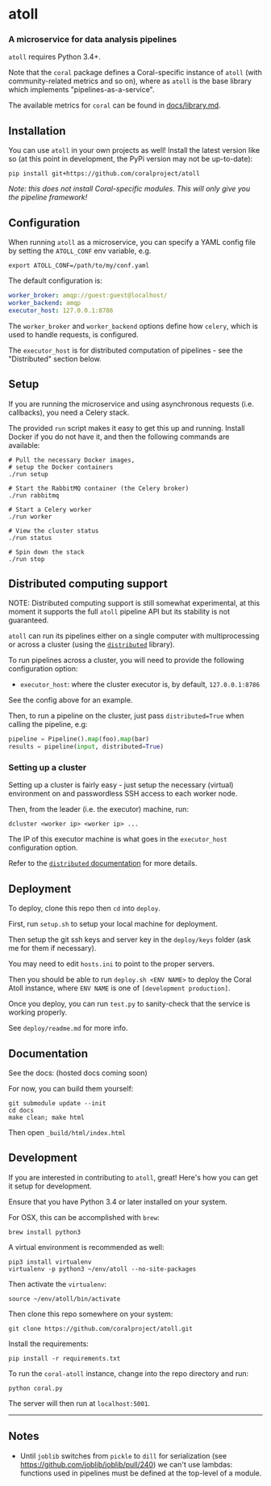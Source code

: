 # atoll
### A microservice for data analysis pipelines

`atoll` requires Python 3.4+.

Note that the `coral` package defines a Coral-specific instance of `atoll` (with community-related metrics and so on), where as `atoll` is the base library which implements "pipelines-as-a-service".

The available metrics for `coral` can be found in [docs/library.md](docs/library.md).

## Installation

You can use `atoll` in your own projects as well! Install the latest version like so (at this point in development, the PyPi version may not be up-to-date):

    pip install git+https://github.com/coralproject/atoll

_Note: this does not install Coral-specific modules. This will only give you the pipeline framework!_

## Configuration

When running `atoll` as a microservice, you can specify a YAML config file by setting the `ATOLL_CONF` env variable, e.g.

    export ATOLL_CONF=/path/to/my/conf.yaml

The default configuration is:

```yaml
worker_broker: amqp://guest:guest@localhost/
worker_backend: amqp
executor_host: 127.0.0.1:8786
```

The `worker_broker` and `worker_backend` options define how `celery`, which is used to handle requests, is configured.

The `executor_host` is for distributed computation of pipelines - see the "Distributed" section below.

## Setup

If you are running the microservice and using asynchronous requests (i.e. callbacks), you need a Celery stack.

The provided `run` script makes it easy to get this up and running. Install Docker if you do not have it, and then the following commands are available:

    # Pull the necessary Docker images,
    # setup the Docker containers
    ./run setup

    # Start the RabbitMQ container (the Celery broker)
    ./run rabbitmq

    # Start a Celery worker
    ./run worker

    # View the cluster status
    ./run status

    # Spin down the stack
    ./run stop

## Distributed computing support

NOTE: Distributed computing support is still somewhat experimental, at this moment it supports the full `atoll` pipeline API but its stability is not guaranteed.

`atoll` can run its pipelines either on a single computer with multiprocessing or across a cluster (using the [`distributed`](https://github.com/dask/distributed) library).

To run pipelines across a cluster, you will need to provide the following configuration option:

- `executor_host`: where the cluster executor is, by default, `127.0.0.1:8786`

See the config above for an example.

Then, to run a pipeline on the cluster, just pass `distributed=True` when calling the pipeline, e.g:

```python
pipeline = Pipeline().map(foo).map(bar)
results = pipeline(input, distributed=True)
```

### Setting up a cluster

Setting up a cluster is fairly easy - just setup the necessary (virtual) environment on and passwordless SSH access to each worker node.

Then, from the leader (i.e. the executor) machine, run:

    dcluster <worker ip> <worker ip> ...

The IP of this executor machine is what goes in the `executor_host` configuration option.

Refer to the [`distributed` documentation](http://distributed.readthedocs.org/en/latest/quickstart.html) for more details.

## Deployment

To deploy, clone this repo then `cd` into `deploy`.

First, run `setup.sh` to setup your local machine for deployment.

Then setup the git ssh keys and server key in the `deploy/keys` folder (ask me for them if necessary).

You may need to edit `hosts.ini` to point to the proper servers.

Then you should be able to run `deploy.sh <ENV NAME>` to deploy the Coral Atoll instance, where `ENV NAME` is one of `[development production]`.

Once you deploy, you can run `test.py` to sanity-check that the service is working properly.

See `deploy/readme.md` for more info.

## Documentation

See the docs: (hosted docs coming soon)

For now, you can build them yourself:

    git submodule update --init
    cd docs
    make clean; make html

Then open `_build/html/index.html`


## Development

If you are interested in contributing to `atoll`, great! Here's how you can get it setup for development.

Ensure that you have Python 3.4 or later installed on your system.

For OSX, this can be accomplished with `brew`:

    brew install python3

A virtual environment is recommended as well:

    pip3 install virtualenv
    virtualenv -p python3 ~/env/atoll --no-site-packages

Then activate the `virtualenv`:

    source ~/env/atoll/bin/activate

Then clone this repo somewhere on your system:

    git clone https://github.com/coralproject/atoll.git

Install the requirements:

    pip install -r requirements.txt

To run the `coral-atoll` instance, change into the repo directory and run:

    python coral.py

The server will then run at `localhost:5001`.

---

## Notes

- Until `joblib` switches from `pickle` to `dill` for serialization (see <https://github.com/joblib/joblib/pull/240>) we can't use lambdas: functions used in pipelines must be defined at the top-level of a module.
